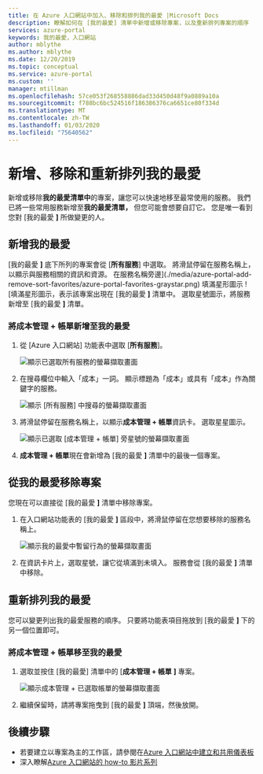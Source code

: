 ```yaml
---
title: 在 Azure 入口網站中加入、移除和排列我的最愛 |Microsoft Docs
description: 瞭解如何在 [我的最愛] 清單中新增或移除專案，以及重新排列專案的順序
services: azure-portal
keywords: 我的最愛，入口網站
author: mblythe
ms.author: mblythe
ms.date: 12/20/2019
ms.topic: conceptual
ms.service: azure-portal
ms.custom: ''
manager: mtillman
ms.openlocfilehash: 57ce053f268558886dad33d450d48f9a0889a10a
ms.sourcegitcommit: f788bc6bc524516f186386376ca6651ce80f334d
ms.translationtype: MT
ms.contentlocale: zh-TW
ms.lasthandoff: 01/03/2020
ms.locfileid: "75640562"
---
```

# <a name="add-remove-and-rearrange-favorites"></a>新增、移除和重新排列我的最愛

新增或移除**我的最愛清單中**的專案，讓您可以快速地移至最常使用的服務。 我們已將一些常用服務新增至**我的最愛清單，** 但您可能會想要自訂它。 您是唯一看到您對 [我的最愛 **]** 所做變更的人。

## <a name="add-a-favorite"></a>新增我的最愛

[我的最愛 **]** 底下所列的專案會從 [**所有服務**] 中選取。 將滑鼠停留在服務名稱上，以顯示與服務相關的資訊和資源。 在服務名稱旁邊](./media/azure-portal-add-remove-sort-favorites/azure-portal-favorites-graystar.png) 填滿星形圖示 ![填滿星形圖示，表示該專案出現在 [我的最愛 **]** 清單中。 選取星號圖示，將服務新增至 [我的最愛 **]** 清單。

### <a name="add-cost-management--billing-to-favorites"></a>將成本管理 + 帳單新增至我的最愛

1. 從 [Azure 入口網站] 功能表中選取 [**所有服務**]。

    ![顯示已選取所有服務的螢幕擷取畫面](./media/azure-portal-add-remove-sort-favorites/azure-portal-favorites-new-all-services.png)

1. 在搜尋欄位中輸入「成本」一詞。 顯示標題為「成本」或具有「成本」作為關鍵字的服務。

   ![顯示 [所有服務] 中搜尋的螢幕擷取畫面](./media/azure-portal-add-remove-sort-favorites/azure-portal-favorites-find-service.png)

1. 將滑鼠停留在服務名稱上，以顯示**成本管理 + 帳單**資訊卡。 選取星星圖示。

   ![顯示已選取 [成本管理 + 帳單] 旁星號的螢幕擷取畫面](./media/azure-portal-add-remove-sort-favorites/azure-portal-favorites-add.png)

1. **成本管理 + 帳單**現在會新增為 [我的最愛 **]** 清單中的最後一個專案。

## <a name="remove-an-item-from-favorites"></a>從我的最愛移除專案

您現在可以直接從 [我的最愛 **]** 清單中移除專案。

1. 在入口網站功能表的 [我的最愛 **]** 區段中，將滑鼠停留在您想要移除的服務名稱上。

   ![顯示我的最愛中暫留行為的螢幕擷取畫面](./media/azure-portal-add-remove-sort-favorites/azure-portal-favorites-remove.png)

2. 在資訊卡片上，選取星號，讓它從填滿到未填入。 服務會從 [我的最愛 **]** 清單中移除。

## <a name="rearrange-favorites"></a>重新排列我的最愛

您可以變更列出我的最愛服務的順序。 只要將功能表項目拖放到 [我的最愛 **]** 下的另一個位置即可。

### <a name="move-cost-management--billing-to-the-top-of-favorites"></a>將成本管理 + 帳單移至我的最愛

1. 選取並按住 [我的最愛] 清單中的 [**成本管理 + 帳單** **]** 專案。

   ![顯示成本管理 + 已選取帳單的螢幕擷取畫面](./media/azure-portal-add-remove-sort-favorites/azure-portal-favorites-sort.png)

1. 繼續保留時，請將專案拖曳到 [我的最愛 **]** 頂端，然後放開。

## <a name="next-steps"></a>後續步驟

* 若要建立以專案為主的工作區，請參閱在[Azure 入口網站中建立和共用儀表板](../azure-portal/azure-portal-dashboards.md)
* 深入瞭解[Azure 入口網站的 how-to 影片系列](https://www.youtube.com/playlist?list=PLLasX02E8BPBKgXP4oflOL29TtqTzwhxR)